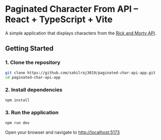 # Paginated Character From API – React + TypeScript + Vite

A simple application that displays characters from the [Rick and Morty API](https://rickandmortyapi.com/).

## Getting Started

### 1. Clone the repository

```bash
git clone https://github.com/sahilraj3019/paginated-char-api-app.git
cd paginated-char-api-app
```

### 2. Install dependencies

```bash
npm install
```

### 3. Run the application

```bash
npm run dev
```

Open your browser and navigate to [http://localhost:5173](http://localhost:5173)

